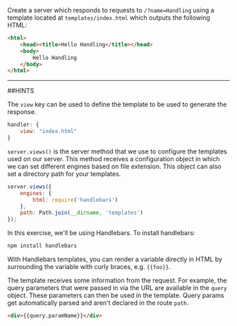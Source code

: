 Create a server which responds to requests to `/?name=Handling` using a template
located at `templates/index.html` which outputs the following HTML:

```html
<html>
    <head><title>Hello Handling</title></head>
    <body>
        Hello Handling
    </body>
</html>
```

-----------------------------------------------------------------
##HINTS

The `view` key can be used to define the template to be used to generate the
response.

```js
handler: {
    view: "index.html"
}
```

`server.views()` is the server method that we use to configure the templates
used on our server. This method receives a configuration object in which we can
set different engines based on file extension. This object can also set a
directory path for your templates.

```js
server.views({
    engines: {
        html: require('handlebars')
    },
    path: Path.join(__dirname, 'templates')
});
```

In this exercise, we'll be using Handlebars. To install handlebars:

```sh
npm install handlebars
```

With Handlebars templates, you can render a variable directly in HTML by
surrounding the variable with curly braces, e.g. `{{foo}}`.

The template receives some information from the request. For example, the query
parameters that were passed in via the URL are available in the `query` object.
These parameters can then be used in the template.  Query params get automatically parsed and aren't declared in the route `path`.

```html
<div>{{query.paramName}}</div>
```
